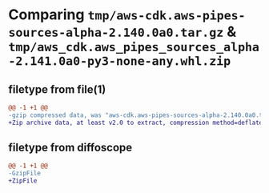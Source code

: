 # Comparing `tmp/aws-cdk.aws-pipes-sources-alpha-2.140.0a0.tar.gz` & `tmp/aws_cdk.aws_pipes_sources_alpha-2.141.0a0-py3-none-any.whl.zip`

## filetype from file(1)

```diff
@@ -1 +1 @@
-gzip compressed data, was "aws-cdk.aws-pipes-sources-alpha-2.140.0a0.tar", last modified: Thu May  2 16:00:42 2024, max compression
+Zip archive data, at least v2.0 to extract, compression method=deflate
```

## filetype from diffoscope

```diff
@@ -1 +1 @@
-GzipFile
+ZipFile
```

